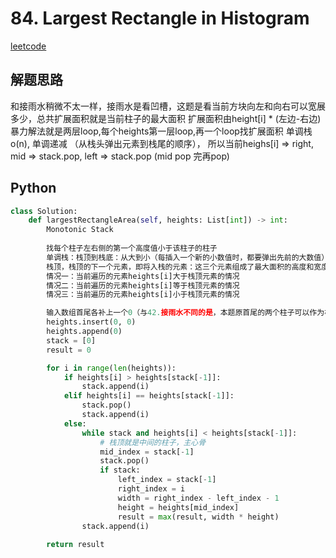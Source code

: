 # 84. Largest Rectangle in Histogram
[leetcode](https://leetcode.com/problems/largest-rectangle-in-histogram/description/)

## 解题思路
和接雨水稍微不太一样，接雨水是看凹槽，这题是看当前方块向左和向右可以宽展多少，总共扩展面积就是当前柱子的最大面积
扩展面积由height[i] * (左边-右边)
暴力解法就是两层loop,每个heights第一层loop,再一个loop找扩展面积
单调栈 o(n), 单调递减 （从栈头弹出元素到栈尾的顺序）， 所以当前heighs[i] => right, mid => stack.pop, left => stack.pop (mid pop 完再pop)
## Python
```python
class Solution:
    def largestRectangleArea(self, heights: List[int]) -> int:
        Monotonic Stack
    
        找每个柱子左右侧的第一个高度值小于该柱子的柱子
        单调栈：栈顶到栈底：从大到小（每插入一个新的小数值时，都要弹出先前的大数值）
        栈顶，栈顶的下一个元素，即将入栈的元素：这三个元素组成了最大面积的高度和宽度
        情况一：当前遍历的元素heights[i]大于栈顶元素的情况
        情况二：当前遍历的元素heights[i]等于栈顶元素的情况
        情况三：当前遍历的元素heights[i]小于栈顶元素的情况

        输入数组首尾各补上一个0（与42.接雨水不同的是，本题原首尾的两个柱子可以作为核心柱进行最大面积尝试
        heights.insert(0, 0)
        heights.append(0)
        stack = [0]
        result = 0

        for i in range(len(heights)):
            if heights[i] > heights[stack[-1]]:
                stack.append(i)
            elif heights[i] == heights[stack[-1]]:
                stack.pop()
                stack.append(i)
            else:
                while stack and heights[i] < heights[stack[-1]]:
                    # 栈顶就是中间的柱子，主心骨
                    mid_index = stack[-1]
                    stack.pop()
                    if stack:
                        left_index = stack[-1]
                        right_index = i
                        width = right_index - left_index - 1
                        height = heights[mid_index]
                        result = max(result, width * height)
                stack.append(i)
        
        return result
```